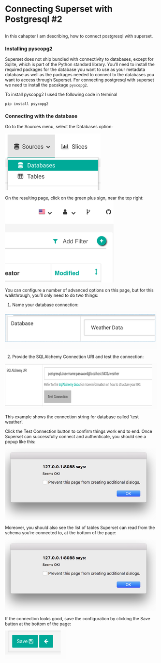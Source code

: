 # Connecting Superset with Postgresql #2

##
In this cahapter I am describing, how to connect postgresql with superset.

### Installing pyscopg2 
Superset does not ship bundled with connectivity to databases, except for Sqlite, which is part of the Python standard library. You’ll need to install the required packages for the database you want to use as your metadata database as well as the packages needed to connect to the databases you want to access through Superset.
For connecting postgresql  with superset we need to install the pacakage `pyscopg2`.

To install pyscopg2 I used the following code in terminal
```
pip install psycopg2
```
### Connecting with the database
Go to the Sources menu, select the Databases option:

![](images/sources.png)

On the resulting page, click on the green plus sign, near the top right:
![](images/add.png)

You can configure a number of advanced options on this page, but for this walkthrough, you’ll only need to do two things:

 1. Name your database connection:
 
 ![](images/database.png)
 
 
 2. 
    Provide the SQLAlchemy Connection URI and test the connection:
    
  ![](images/testcon.png)
  
 This example shows the connection string for database called 'test weather'.

Click the Test Connection button to confirm things work end to end. Once Superset can successfully connect and authenticate, you should see a popup like this:

   ![](images/confirmbox.png)
   
Moreover, you should also see the list of tables Superset can read from the schema you’re connected to, at the bottom of the page:

   ![](images/confirmbox.png)
   
If the connection looks good, save the configuration by clicking the Save button at the bottom of the page:

   ![](images/savedb.png)
 


